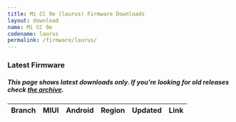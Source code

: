 ```yaml
---
title: Mi CC 9e (laurus) Firmware Downloads
layout: download
name: Mi CC 9e
codename: laurus
permalink: /firmware/laurus/
---
```


### Latest Firmware
##### This page shows latest downloads only. If you're looking for old releases check [the archive](/archive/firmware/laurus/).

<div class="table-responsive-md" id="table-wrapper">
<table id="firmware" class="compact table table-striped table-hover table-sm">
    <thead class="thead-dark">
        <tr>
            <th>Branch</th>
            <th>MIUI</th>
            <th>Android</th>
            <th>Region</th>
            <th>Updated</th>
            <th>Link</th>
        </tr>
    </thead>
    <script>loadFirmwareDownloads('laurus', 'latest')</script>
</table>
</div>
